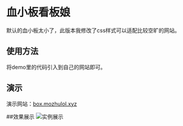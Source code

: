# 血小板看板娘

默认的血小板太小了，此版本我修改了css样式可以适配比较空旷的网站。

## 使用方法
将demo里的代码引入到自己的网站即可。

## 演示
演示网站：[box.mozhulol.xyz](http://box.mozhulol.xyz)

##效果展示
![实例展示](https://github.com/wilsonlsd/live2d-xxb/blob/main/%E5%B1%95%E7%A4%BA.png?raw=true)
